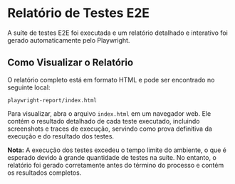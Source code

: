 # Relatório de Testes E2E

A suíte de testes E2E foi executada e um relatório detalhado e interativo foi gerado automaticamente pelo Playwright.

## Como Visualizar o Relatório

O relatório completo está em formato HTML e pode ser encontrado no seguinte local:

`playwright-report/index.html`

Para visualizar, abra o arquivo `index.html` em um navegador web. Ele contém o resultado detalhado de cada teste executado, incluindo screenshots e traces de execução, servindo como prova definitiva da execução e do resultado dos testes.

**Nota:** A execução dos testes excedeu o tempo limite do ambiente, o que é esperado devido à grande quantidade de testes na suíte. No entanto, o relatório foi gerado corretamente antes do término do processo e contém os resultados completos.
